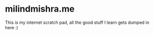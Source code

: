 # milindmishra.me

This is my internet scratch pad, all the good stuff I learn gets dumped in here :)
